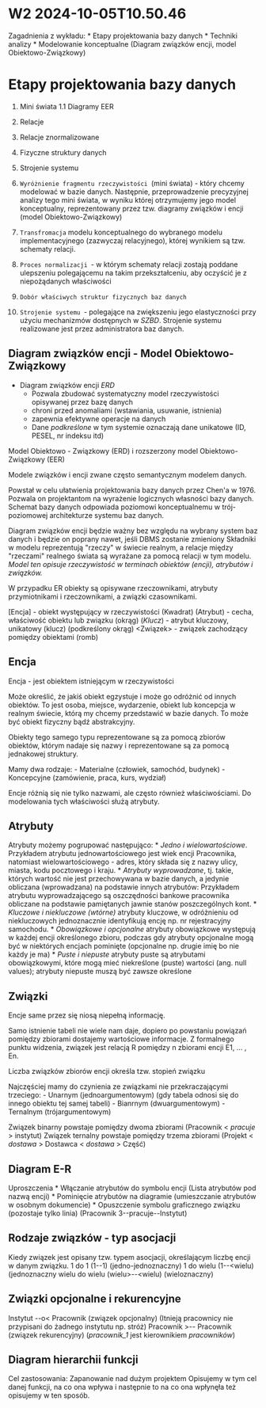 W2 2024-10-05T10.50.46
========================
Zagadnienia z wykładu:
    * Etapy projektowania bazy danych
    * Techniki analizy
        * Modelowanie konceptualne (Diagram związków encji, model Obiektowo-Związkowy)

Etapy projektowania bazy danych
==
1. Mini świata
1.1 Diagramy EER
2. Relacje
3. Relacje znormalizowane
4. Fizyczne struktury danych 
5. Strojenie systemu

1. `Wyróżnienie fragmentu rzeczywistości `(mini świata) - który chcemy modelować w bazie danych. Następnie, przeprowadzenie precyzyjnej analizy tego mini świata, w wyniku której otrzymujemy jego model konceptualny, reprezentowany przez tzw. diagramy związków i encji (model Obiektowo-Związkowy)
2. `Transfromacja` modelu konceptualnego do wybranego modelu implementacyjnego (zazwyczaj relacyjnego), której wynikiem są tzw. schematy relacji.
3. `Proces normalizacji `- w którym schematy relacji zostają poddane ulepszeniu polegającemu na takim przekształceniu, aby oczyścić je z niepożądanych właściwości
4. `Dobór właściwych struktur fizycznych baz danych`
5. `Strojenie systemu `- polegające na zwiększeniu jego elastyczności przy użyciu mechanizmów dostępnych w _SZBD_. Strojenie systemu realizowane jest przez administratora baz danych.

Diagram związków encji - Model Obiektowo-Związkowy
-
* Diagram związków encji _ERD_
    - Pozwala zbudować systematyczny model rzeczywistości opisywanej przez bazę danych 
    - chroni przed anomaliami (wstawiania, usuwanie, istnienia)
    - zapewnia efektywne operacje na danych 
    - Dane _podkreślone_ w tym systemie oznaczają dane unikatowe (ID, PESEL, nr indeksu itd)

Model Obiektowo - Związkowy (ERD) i rozszerzony model Obiektowo-Związkowy (EER)

Modele związków i encji zwane często semantycznym modelem danych.

Powstał w celu ułatwienia projektowania bazy danych przez Chen'a w 1976. Pozwala on projektantom na wyrażenie logicznych własności bazy danych. Schemat bazy danych odpowiada poziomowi konceptualnemu w trój-poziomowej architekturze systemu baz danych.

Diagram związków encji będzie ważny bez względu na wybrany system baz danych i będzie on poprany nawet, jeśli DBMS zostanie zmieniony
Składniki w modelu reprezentują "rzeczy" w świecie realnym, a relacje między "rzeczami" realnego świata są wyrażane za pomocą relacji w tym modelu. 
_Model ten opisuje rzeczywistość w terminach obiektów (encji), atrybutów i związków._

W przypadku ER obiekty są opisywane rzeczownikami, atrybuty przymiotnikami i rzeczownikami, a związki czasownikami.

[Encja] - obiekt występujący w rzeczywistości (Kwadrat)
(Atrybut) - cecha, właściwość obiektu lub związku (okrąg)
(_Klucz_) - atrybut kluczowy, unikatowy (klucz) (podkreślony okrąg)
<Związek> - związek zachodzący pomiędzy obiektami (romb)

Encja
-
Encja - jest obiektem istniejącym w rzeczywistości

Może określić, że jakiś obiekt egzystuje i może go odróżnić od innych obiektów.
To jest osoba, miejsce, wydarzenie, obiekt lub koncepcja w realnym świecie, którą my chcemy przedstawić w bazie danych. To może być obiekt fizyczny bądź abstrakcyjny.

Obiekty tego samego typu reprezentowane są za pomocą zbiorów obiektów, którym nadaje się nazwy i reprezentowane są za pomocą jednakowej struktury.

Mamy dwa rodzaje:
    - Materialne (człowiek, samochód, budynek)
    - Koncepcyjne (zamówienie, praca, kurs, wydział)

Encje różnią się nie tylko nazwami, ale często również właściwościami. 
Do modelowania tych właściwości służą atrybuty.

Atrybuty
-
Atrybuty możemy pogrupować następująco:
    * _Jedno i wielowartościowe_. Przykładem atrybutu jednowartościowego jest wiek encji Pracownika, natomiast wielowartościowego - adres, który składa się z nazwy ulicy, miasta, kodu pocztowego i kraju.
    * _Atrybuty wyprowadzane_, tj. takie, których wartość nie jest przechowywana w bazie danych, a jedynie obliczana (wprowadzana) na podstawie innych atrybutów: Przykładem atrybutu wyprowadzającego są oszczędności bankowe pracownika obliczane na podstawie pamiętanych jawnie stanów poszczególnych kont. 
    * _Kluczowe i niekluczowe (wtórne)_ atrybuty kluczowe, w odróżnieniu od niekluczowych jednoznacznie identyfikują encję np. nr rejestracyjny samochodu.
    * _Obowiązkowe i opcjonalne_ atrybuty obowiązkowe występują w każdej encji określonego zbioru, podczas gdy atrybuty opcjonalne mogą być w niektórych encjach pominięte (opcjonalne np. drugie imię bo nie każdy je ma)
    * _Puste i niepuste_ atrybuty puste są atrybutami obowiązkowymi, które mogą mieć niekreślone (puste) wartości (ang. null values); atrybuty niepuste muszą być zawsze określone

Związki
-
Encje same przez się niosą niepełną informację.

Samo istnienie tabeli nie wiele nam daje, dopiero po powstaniu powiązań pomiędzy zbiorami dostajemy wartościowe informacje. 
Z formalnego punktu widzenia, związek jest relacją R pomiędzy n zbiorami encji E1, ... , En.

Liczba związków zbiorów encji określa tzw. stopień związku

Najczęściej mamy do czynienia ze związkami nie przekraczającymi trzeciego:
    - Unarnym (jednoargumentowym) (gdy tabela odnosi się do innego obiektu tej samej tabeli)
    - Bianrnym (dwuargumentowym)
    - Ternalnym (trójargumentowym)

Związek binarny powstaje pomiędzy dwoma zbiorami (Pracownik < _pracuje_ > instytut)
Związek ternalny powstaje pomiędzy trzema zbiorami (Projekt < _dostawa_ > Dostawca < _dostawa_ > Część)

Diagram E-R
-
Uproszczenia
    * Włączanie atrybutów do symbolu encji (Lista atrybutów pod nazwą encji)
    * Pominięcie atrybutów na diagramie (umieszczanie atrybutów w osobnym dokumencie)
    * Opuszczenie symbolu graficznego związku (pozostaje tylko linia) (Pracownik 3--pracuje--Instytut)

Rodzaje związków - typ asocjacji
-
Kiedy związek jest opisany tzw. typem asocjacji, określającym liczbę encji w danym związku.
1 do 1 (1--1) (jedno-jednoznaczny)
1 do wielu (1--<wielu) (jednoznaczny
wielu do wielu (wielu>--<wielu) (wieloznaczny)

Związki opcjonalne i rekurencyjne
-
Instytut --o< Pracownik (związek opcjonalny) (Itnieją pracownicy nie przypisani do żadnego instytutu np. stróż)
Pracownik >-- Pracownik (związek rekurencyjny) (*pracownik_1* jest kierownikiem *pracowników*)

Diagram hierarchii funkcji
-
Cel zastosowania: Zapanowanie nad dużym projektem 
Opisujemy w tym cel danej funkcji, na co ona wpływa i następnie to na co ona wpłynęła też opisujemy w ten sposób.